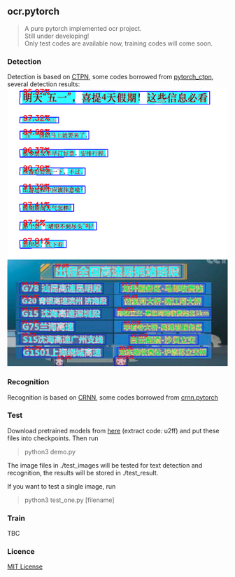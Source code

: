 ## ocr.pytorch
> A pure pytorch implemented ocr project.  
Still under developing!  
Only test codes are available now, training codes will come soon. 
### Detection
Detection is based on [CTPN](https://arxiv.org/abs/1609.03605), some codes borrowed from 
[pytorch_ctpn](https://github.com/opconty/pytorch_ctpn), several detection results: 
![detect1](test_result/t1.png)
![detect2](test_result/t2.png)
### Recognition
Recognition is based on [CRNN](http://arxiv.org/abs/1507.05717), some codes borrowed from
[crnn.pytorch](https://github.com/meijieru/crnn.pytorch)

### Test
Download pretrained models from [here](https://pan.baidu.com/s/1yllO9hBF8TgChHJ7i3WobA) (extract code: u2ff)
and put these files into checkpoints.
Then run
>python3 demo.py

The image files in ./test_images will be tested for text detection and recognition, the results will be stored in ./test_result.

If you want to test a single image, run
>python3 test_one.py [filename]

### Train
TBC

### Licence
[MIT License](https://opensource.org/licenses/MIT)